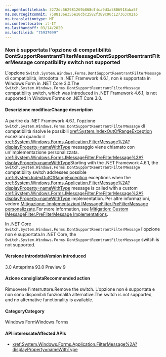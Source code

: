 ```yaml
---
ms.openlocfilehash: 3272dc562981269b868df4ca9d3a5806918aba5f
ms.sourcegitcommit: 7588136e355e10cbc2582f389c90c127363c02a5
ms.translationtype: MT
ms.contentlocale: it-IT
ms.lasthandoff: 03/14/2020
ms.locfileid: "75937099"
---
```

### <a name="dontsupportreentrantfiltermessage-compatibility-switch-not-supported"></a><span data-ttu-id="228df-101">Non è supportata l'opzione di compatibilità DontSupportReentrantFilterMessage</span><span class="sxs-lookup"><span data-stu-id="228df-101">DontSupportReentrantFilterMessage compatibility switch not supported</span></span>

<span data-ttu-id="228df-102">L'opzione `Switch.System.Windows.Forms.DontSupportReentrantFilterMessage` di compatibilità, introdotta in .NET Framework 4.6.1, non è supportata in Windows Form in .NET Core 3.0.</span><span class="sxs-lookup"><span data-stu-id="228df-102">The `Switch.System.Windows.Forms.DontSupportReentrantFilterMessage` compatibility switch, which was introduced in .NET Framework 4.6.1, is not supported in Windows Forms on .NET Core 3.0.</span></span>

#### <a name="change-description"></a><span data-ttu-id="228df-103">Descrizione modifica:</span><span class="sxs-lookup"><span data-stu-id="228df-103">Change description</span></span>

<span data-ttu-id="228df-104">A partire da .NET Framework 4.6.1, l'opzione `Switch.System.Windows.Forms.DontSupportReentrantFilterMessage` di compatibilità risolve le possibili <xref:System.IndexOutOfRangeException> eccezioni quando il <xref:System.Windows.Forms.Application.FilterMessage%2A?displayProperty=nameWithType> messaggio viene chiamato con un'implementazione personalizzata. <xref:System.Windows.Forms.IMessageFilter.PreFilterMessage%2A?displayProperty=nameWithType></span><span class="sxs-lookup"><span data-stu-id="228df-104">Starting with the .NET Framework 4.6.1, the `Switch.System.Windows.Forms.DontSupportReentrantFilterMessage` compatibility switch addresses possible <xref:System.IndexOutOfRangeException> exceptions when the <xref:System.Windows.Forms.Application.FilterMessage%2A?displayProperty=nameWithType> message is called with a custom <xref:System.Windows.Forms.IMessageFilter.PreFilterMessage%2A?displayProperty=nameWithType> implementation.</span></span> <span data-ttu-id="228df-105">Per altre informazioni, vedere [Mitigazione: Implementazioni IMessageFilter.PreFilterMessage personalizzate](~/docs/framework/migration-guide/mitigation-custom-imessagefilter-prefiltermessage-implementations.md).</span><span class="sxs-lookup"><span data-stu-id="228df-105">For more information, see [Mitigation: Custom IMessageFilter.PreFilterMessage Implementations](~/docs/framework/migration-guide/mitigation-custom-imessagefilter-prefiltermessage-implementations.md).</span></span>

<span data-ttu-id="228df-106">In .NET Core `Switch.System.Windows.Forms.DontSupportReentrantFilterMessage` l'opzione non è supportata.</span><span class="sxs-lookup"><span data-stu-id="228df-106">In .NET Core, the `Switch.System.Windows.Forms.DontSupportReentrantFilterMessage` switch is not supported.</span></span>

#### <a name="version-introduced"></a><span data-ttu-id="228df-107">Versione introdotta</span><span class="sxs-lookup"><span data-stu-id="228df-107">Version introduced</span></span>

<span data-ttu-id="228df-108">3.0 Anteprima 9</span><span class="sxs-lookup"><span data-stu-id="228df-108">3.0 Preview 9</span></span>

#### <a name="recommended-action"></a><span data-ttu-id="228df-109">Azione consigliata</span><span class="sxs-lookup"><span data-stu-id="228df-109">Recommended action</span></span>

<span data-ttu-id="228df-110">Rimuovere l'interruttore.</span><span class="sxs-lookup"><span data-stu-id="228df-110">Remove the switch.</span></span> <span data-ttu-id="228df-111">L'opzione non è supportata e non sono disponibili funzionalità alternative.</span><span class="sxs-lookup"><span data-stu-id="228df-111">The switch is not supported, and no alternative functionality is available.</span></span>

#### <a name="category"></a><span data-ttu-id="228df-112">Category</span><span class="sxs-lookup"><span data-stu-id="228df-112">Category</span></span>

<span data-ttu-id="228df-113">Windows Form</span><span class="sxs-lookup"><span data-stu-id="228df-113">Windows Forms</span></span>

#### <a name="affected-apis"></a><span data-ttu-id="228df-114">API interessate</span><span class="sxs-lookup"><span data-stu-id="228df-114">Affected APIs</span></span>

- <xref:System.Windows.Forms.Application.FilterMessage%2A?displayProperty=nameWithType>

<!-- 

### Affected APIs

- `M:System.Windows.Forms.Application.FilterMessage(System.Windows.Forms.Message)`

-->
